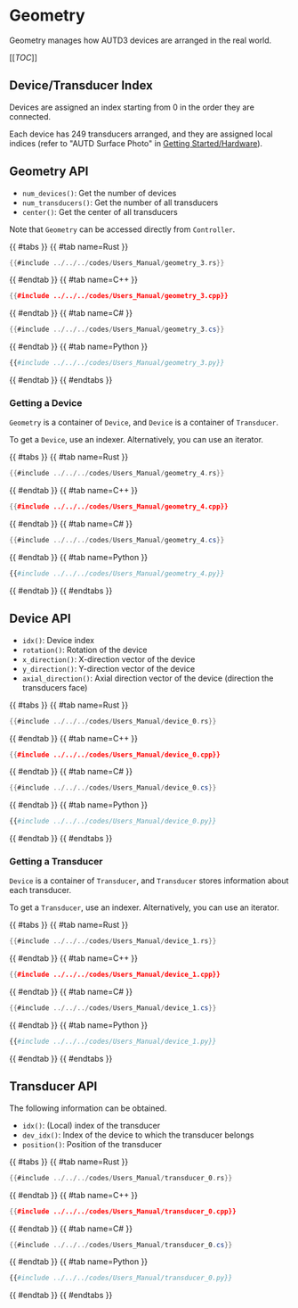 # Geometry

Geometry manages how AUTD3 devices are arranged in the real world.

[[_TOC_]]

## Device/Transducer Index

Devices are assigned an index starting from 0 in the order they are connected.

Each device has 249 transducers arranged, and they are assigned local indices (refer to "AUTD Surface Photo" in [Getting Started/Hardware](../getting_started/hardware.md)).

## Geometry API

- `num_devices()`: Get the number of devices
- `num_transducers()`: Get the number of all transducers
- `center()`: Get the center of all transducers

Note that `Geometry` can be accessed directly from `Controller`.

{{ #tabs }}
{{ #tab name=Rust }}
```rust
{{#include ../../../codes/Users_Manual/geometry_3.rs}}
```
{{ #endtab }}
{{ #tab name=C++ }}
```cpp
{{#include ../../../codes/Users_Manual/geometry_3.cpp}}
```
{{ #endtab }}
{{ #tab name=C# }}
```cs
{{#include ../../../codes/Users_Manual/geometry_3.cs}}
```
{{ #endtab }}
{{ #tab name=Python }}
```python
{{#include ../../../codes/Users_Manual/geometry_3.py}}
```
{{ #endtab }}
{{ #endtabs }}

### Getting a Device

`Geometry` is a container of `Device`, and `Device` is a container of `Transducer`.

To get a `Device`, use an indexer.
Alternatively, you can use an iterator.

{{ #tabs }}
{{ #tab name=Rust }}
```rust
{{#include ../../../codes/Users_Manual/geometry_4.rs}}
```
{{ #endtab }}
{{ #tab name=C++ }}
```cpp
{{#include ../../../codes/Users_Manual/geometry_4.cpp}}
```
{{ #endtab }}
{{ #tab name=C# }}
```cs
{{#include ../../../codes/Users_Manual/geometry_4.cs}}
```
{{ #endtab }}
{{ #tab name=Python }}
```python
{{#include ../../../codes/Users_Manual/geometry_4.py}}
```
{{ #endtab }}
{{ #endtabs }}

## Device API

- `idx()`: Device index
- `rotation()`: Rotation of the device
- `x_direction()`: X-direction vector of the device
- `y_direction()`: Y-direction vector of the device
- `axial_direction()`: Axial direction vector of the device (direction the transducers face)

{{ #tabs }}
{{ #tab name=Rust }}
```rust
{{#include ../../../codes/Users_Manual/device_0.rs}}
```
{{ #endtab }}
{{ #tab name=C++ }}
```cpp
{{#include ../../../codes/Users_Manual/device_0.cpp}}
```
{{ #endtab }}
{{ #tab name=C# }}
```cs
{{#include ../../../codes/Users_Manual/device_0.cs}}
```
{{ #endtab }}
{{ #tab name=Python }}
```python
{{#include ../../../codes/Users_Manual/device_0.py}}
```
{{ #endtab }}
{{ #endtabs }}

### Getting a Transducer

`Device` is a container of `Transducer`, and `Transducer` stores information about each transducer.

To get a `Transducer`, use an indexer.
Alternatively, you can use an iterator.

{{ #tabs }}
{{ #tab name=Rust }}
```rust
{{#include ../../../codes/Users_Manual/device_1.rs}}
```
{{ #endtab }}
{{ #tab name=C++ }}
```cpp
{{#include ../../../codes/Users_Manual/device_1.cpp}}
```
{{ #endtab }}
{{ #tab name=C# }}
```cs
{{#include ../../../codes/Users_Manual/device_1.cs}}
```
{{ #endtab }}
{{ #tab name=Python }}
```python
{{#include ../../../codes/Users_Manual/device_1.py}}
```
{{ #endtab }}
{{ #endtabs }}

## Transducer API

The following information can be obtained.

- `idx()`: (Local) index of the transducer
- `dev_idx()`: Index of the device to which the transducer belongs
- `position()`: Position of the transducer

{{ #tabs }}
{{ #tab name=Rust }}
```rust
{{#include ../../../codes/Users_Manual/transducer_0.rs}}
```
{{ #endtab }}
{{ #tab name=C++ }}
```cpp
{{#include ../../../codes/Users_Manual/transducer_0.cpp}}
```
{{ #endtab }}
{{ #tab name=C# }}
```cs
{{#include ../../../codes/Users_Manual/transducer_0.cs}}
```
{{ #endtab }}
{{ #tab name=Python }}
```python
{{#include ../../../codes/Users_Manual/transducer_0.py}}
```
{{ #endtab }}
{{ #endtabs }}

